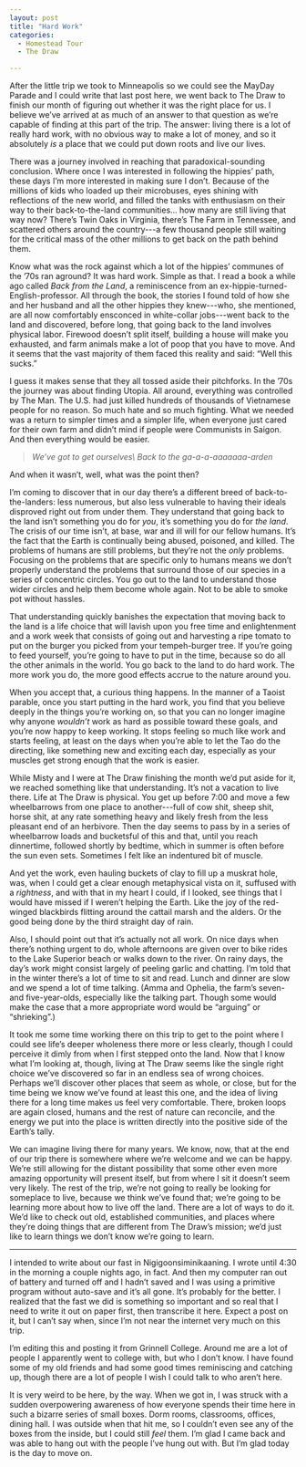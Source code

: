 ```yaml
---
layout: post
title: "Hard Work"
categories:
  - Homestead Tour
  - The Draw

---
```


After the little trip we took to Minneapolis so we could see the MayDay Parade and I could write
that last post here, we went back to The Draw to finish our month of figuring out whether it was the
right place for us. I believe we’ve arrived at as much of an answer to that question as we’re
capable of finding at this part of the trip. The answer: living there is a lot of really hard work,
with no obvious way to make a lot of money, and so it absolutely *is* a place that we could put down
roots and live our lives.

There was a journey involved in reaching that paradoxical-sounding conclusion. Where once I was
interested in following the hippies’ path, these days I’m more interested in making sure I don’t.
Because of the millions of kids who loaded up their microbuses, eyes shining with reflections of the
new world, and filled the tanks with enthusiasm on their way to their back-to-the-land
communities... how many are still living that way now? There’s Twin Oaks in Virginia, there’s The
Farm in Tennessee, and scattered others around the country---a few thousand people still waiting for
the critical mass of the other millions to get back on the path behind them.

Know what was the rock against which a lot of the hippies’ communes of the ’70s ran aground? It was
hard work. Simple as that. I read a book a while ago called *Back from the Land*, a reminiscence
from an ex-hippie-turned-English-professor. All through the book, the stories I found told of how
she and her husband and all the other hippies they knew---who, she mentioned, are all now
comfortably ensconced in white-collar jobs---went back to the land and discovered, before long, that
going back to the land involves physical labor. Firewood doesn’t split itself, building a house will
make you exhausted, and farm animals make a lot of poop that you have to move. And it seems that the
vast majority of them faced this reality and said: “Well this sucks.”

I guess it makes sense that they all tossed aside their pitchforks. In the ’70s the journey was
about finding Utopia. All around, everything was controlled by The Man. The U.S. had just killed
hundreds of thousands of Vietnamese people for no reason. So much hate and so much fighting. What we
needed was a return to simpler times and a simpler life, when everyone just cared for their own farm
and didn’t mind if people were Communists in Saigon. And then everything would be easier.

> *We’ve got to get ourselves\\ 
> Back to the ga-a-a-aaaaaaa-arden*

And when it wasn’t, well, what was the point then?

I’m coming to discover that in our day there’s a different breed of back-to-the-landers: less
numerous, but also less vulnerable to having their ideals disproved right out from under them. They
understand that going back to the land isn’t something you do for *you*, it’s something you do for
*the land*. The crisis of our time isn’t, at base, war and ill will for our fellow humans. It’s the
fact that the Earth is continually being abused, poisoned, and killed. The problems of humans are
still problems, but they’re not the *only* problems. Focusing on the problems that are specific only
to humans means we don’t properly understand the problems that surround those of our species in
a series of concentric circles. You go out to the land to understand those wider circles and help
them become whole again. Not to be able to smoke pot without hassles.

That understanding quickly banishes the expectation that moving back to the land is a life choice
that will lavish upon you free time and enlightenment and a work week that consists of going out and
harvesting a ripe tomato to put on the burger you picked from your tempeh-burger tree. If you’re
going to feed yourself, you’re going to have to put in the time, because so do all the other animals
in the world. You go back to the land to do hard work. The more work you do, the more good effects
accrue to the nature around you.

When you accept that, a curious thing happens. In the manner of a Taoist parable, once you start
putting in the hard work, you find that you believe deeply in the things you’re working on, so that
you can no longer imagine why anyone *wouldn’t* work as hard as possible toward these goals, and
you’re now happy to keep working. It stops feeling so much like work and starts feeling, at least on
the days when you’re able to let the Tao do the directing, like something new and exciting each day,
especially as your muscles get strong enough that the work is easier.

While Misty and I were at The Draw finishing the month we’d put aside for it, we reached something
like that understanding. It’s not a vacation to live there. Life at The Draw is physical. You get up
before 7:00 and move a few wheelbarrows from one place to another---full of cow shit, sheep shit,
horse shit, at any rate something heavy and likely fresh from the less pleasant end of an herbivore.
Then the day seems to pass by in a series of wheelbarrow loads and bucketsful of this and that,
until you reach dinnertime, followed shortly by bedtime, which in summer is often before the sun
even sets. Sometimes I felt like an indentured bit of muscle.

And yet the work, even hauling buckets of clay to fill up a muskrat hole, was, when I could get
a clear enough metaphysical vista on it, suffused with a *rightness*, and with that in my heart
I could, if I looked, see things that I would have missed if I weren’t helping the Earth. Like the
joy of the red-winged blackbirds flitting around the cattail marsh and the alders. Or the good being
done by the third straight day of rain.

Also, I should point out that it’s actually not all work. On nice days when there’s nothing urgent
to do, whole afternoons are given over to bike rides to the Lake Superior beach or walks down to the
river. On rainy days, the day’s work might consist largely of peeling garlic and chatting. I’m told
that in the winter there’s a lot of time to sit and read. Lunch and dinner are slow and we spend
a lot of time talking. (Amma and Ophelia, the farm’s seven- and five-year-olds, especially like the
talking part. Though some would make the case that a more appropriate word would be “arguing” or
“shrieking”.)

It took me some time working there on this trip to get to the point where I could see life’s deeper
wholeness there more or less clearly, though I could perceive it dimly from when I first stepped
onto the land. Now that I know what I’m looking at, though, living at The Draw seems like the single
right choice we’ve discovered so far in an endless sea of wrong choices. Perhaps we’ll discover
other places that seem as whole, or close, but for the time being we know we’ve found at least this
one, and the idea of living there for a long time makes us feel very comfortable. There, broken
loops are again closed, humans and the rest of nature can reconcile, and the energy we put into the
place is written directly into the positive side of the Earth’s tally.

We can imagine living there for many years. We know, now, that at the end of our trip there is
somewhere where we’re welcome and we can be happy. We’re still allowing for the distant possibility
that some other even more amazing opportunity will present itself, but from where I sit it doesn’t
seem very likely. The rest of the trip, we’re not going to really be looking for someplace to live,
because we think we’ve found that; we’re going to be learning more about how to live off the land.
There are a lot of ways to do it. We’d like to check out old, established communities, and places
where they’re doing things that are different from The Draw’s mission; we’d just like to learn
things we don’t know we’re going to learn.

-----

I intended to write about our fast in Nigigoonsiminikaaning. I wrote until 4:30 in the morning
a couple nights ago, in fact. And then my computer ran out of battery and turned off and I hadn’t
saved and I was using a primitive program without auto-save and it’s all gone. It’s probably for the
better. I realized that the fast we did is something so important and so real that I need to write
it out on paper first, then transcribe it here. Expect a post on it, but I can’t say when, since I’m
not near the internet very much on this trip.

I’m editing this and posting it from Grinnell College. Around me are a lot of people I apparently
went to college with, but who I don’t know. I have found some of my old friends and had some good
times reminiscing and catching up, though there are a lot of people I wish I could talk to who
aren’t here. 

It is very weird to be here, by the way. When we got in, I was struck with a sudden overpowering
awareness of how everyone spends their time here in such a bizarre series of small boxes. Dorm
rooms, classrooms, offices, dining hall. I was outside when that hit me, so I couldn’t even see any
of the boxes from the inside, but I could still *feel* them. I’m glad I came back and was able to
hang out with the people I’ve hung out with. But I’m glad today is the day to move on.
